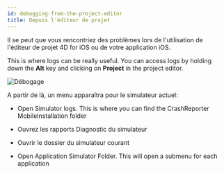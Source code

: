 ```yaml
---
id: debugging-from-the-project-editor
title: Depuis l'éditeur de projet
---
```


Il se peut que vous rencontriez des problèmes lors de l'utilisation de l'éditeur de projet 4D for iOS ou de votre application iOS.

This is where logs can be really useful. You can access logs by holding down the **Alt** key and clicking on **Project** in the project editor.

![Débogage](assets/en/debugging/debug-from-4D-for-iOS.png)

A partir de là, un menu apparaîtra pour le simulateur actuel:


* Open Simulator logs. This is where you can find the CrashReporter MobileInstallation folder

* Ouvrez les rapports Diagnostic du simulateur


* Ouvrir le dossier du simulateur courant

* Open Application Simulator Folder. This will open a submenu for each application
